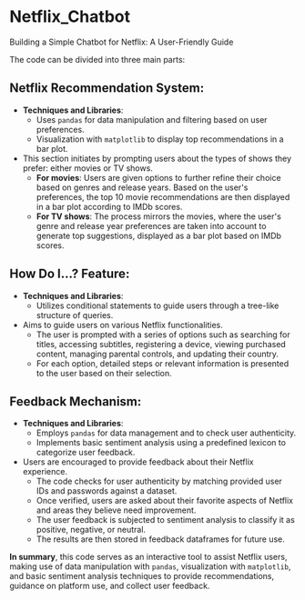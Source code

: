 # Netflix_Chatbot
Building a Simple Chatbot for Netflix: A User-Friendly Guide

The code can be divided into three main parts:

## **Netflix Recommendation System**:
- **Techniques and Libraries**:
    - Uses `pandas` for data manipulation and filtering based on user preferences.
    - Visualization with `matplotlib` to display top recommendations in a bar plot.
- This section initiates by prompting users about the types of shows they prefer: either movies or TV shows.
    - **For movies**: Users are given options to further refine their choice based on genres and release years. Based on the user's preferences, the top 10 movie recommendations are then displayed in a bar plot according to IMDb scores.
    - **For TV shows**: The process mirrors the movies, where the user's genre and release year preferences are taken into account to generate top suggestions, displayed as a bar plot based on IMDb scores.

## **How Do I...? Feature**:
- **Techniques and Libraries**:
    - Utilizes conditional statements to guide users through a tree-like structure of queries.
- Aims to guide users on various Netflix functionalities.
    - The user is prompted with a series of options such as searching for titles, accessing subtitles, registering a device, viewing purchased content, managing parental controls, and updating their country.
    - For each option, detailed steps or relevant information is presented to the user based on their selection.

## **Feedback Mechanism**:
- **Techniques and Libraries**:
    - Employs `pandas` for data management and to check user authenticity.
    - Implements basic sentiment analysis using a predefined lexicon to categorize user feedback.
- Users are encouraged to provide feedback about their Netflix experience.
    - The code checks for user authenticity by matching provided user IDs and passwords against a dataset.
    - Once verified, users are asked about their favorite aspects of Netflix and areas they believe need improvement.
    - The user feedback is subjected to sentiment analysis to classify it as positive, negative, or neutral.
    - The results are then stored in feedback dataframes for future use.

**In summary**, this code serves as an interactive tool to assist Netflix users, making use of data manipulation with `pandas`, visualization with `matplotlib`, and basic sentiment analysis techniques to provide recommendations, guidance on platform use, and collect user feedback.
